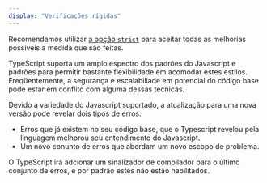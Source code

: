 ```yaml
---
display: "Verificações rígidas"
---
```


Recomendamos utilizar [a opção `strict`](#strict) para aceitar todas as melhorias possíveis a medida que são feitas.

TypeScript suporta um amplo espectro dos padrões do Javascript e padrões para permitir bastante flexibilidade em acomodar estes estilos.
Freqüentemente, a segurança e escalabiliade em potencial do código base pode estar em conflito com alguma dessas técnicas.

Devido a variedade do Javascript suportado, a atualização para uma nova versão pode revelar dois tipos de erros:

- Erros que já existem no seu código base, que o Typescript revelou pela linguagem melhorou seu entendimento do Javascript.
- Um novo conunto de erros que abordam um novo escopo de problema.

O TypeScript irá adcionar um sinalizador de compilador para o último conjunto de erros, e por padrão estes não estão habilitados.
